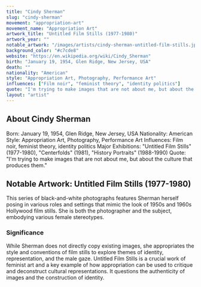 ```yaml
---
title: "Cindy Sherman"
slug: "cindy-sherman"
movement: "appropriation-art"
movement_name: "Appropriation Art"
artwork_title: "Untitled Film Stills (1977-1980)"
artwork_year: ""
notable_artwork: "/images/artists/cindy-sherman-untitled-film-stills.jpg"
background_color: "#c7cde8"
website: "https://en.wikipedia.org/wiki/Cindy_Sherman"
birth: "January 19, 1954, Glen Ridge, New Jersey, USA"
death: ""
nationality: "American"
style: "Appropriation Art, Photography, Performance Art"
influences: ["Film noir", "feminist theory", "identity politics"]
quote: "I'm trying to make images that are not about me, but about the culture that produces them."
layout: "artist"
---
```


## About Cindy Sherman

Born: January 19, 1954, Glen Ridge, New Jersey, USA Nationality: American Style: Appropriation Art, Photography, Performance Art Influences: Film noir, feminist theory, identity politics Major Exhibitions: "Untitled Film Stills" (1977-1980), "Centerfolds" (1981), "History Portraits" (1988-1990) Quote: "I'm trying to make images that are not about me, but about the culture that produces them."

## Notable Artwork: Untitled Film Stills (1977-1980)

This series of black-and-white photographs features Sherman herself posing in various roles and settings that mimic the look of 1950s and 1960s Hollywood film stills. She is both the photographer and the subject, embodying various female stereotypes.

### Significance

While Sherman does not directly copy existing images, she appropriates the style and conventions of film stills to explore themes of identity, representation, and the male gaze. Untitled Film Stills is a crucial work of feminist art and a key example of how appropriation can be used to critique and deconstruct cultural representations. It questions the authenticity of images and the construction of identity.

